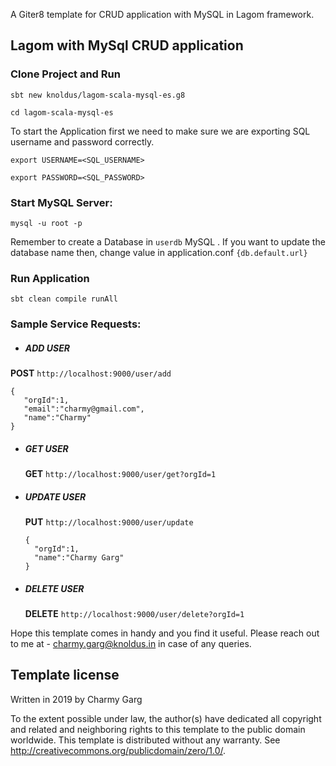  A Giter8 template for CRUD application with MySQL in Lagom framework.

 ## Lagom with MySql CRUD application

 ### Clone Project and Run
 
 `sbt new knoldus/lagom-scala-mysql-es.g8`
 
 `cd lagom-scala-mysql-es`
 
 To start the Application first we need to make sure we are exporting SQL username and password correctly.
 
 `export USERNAME=<SQL_USERNAME>`

 `export PASSWORD=<SQL_PASSWORD>`
 
 ### Start MySQL Server:
 `mysql -u root -p`
 
 Remember to create a Database in `userdb` MySQL .
 If you want to update the database name then, change value in application.conf `{db.default.url}`
 
 ### Run Application
 `sbt clean compile runAll` 

 ### Sample Service Requests:
 * ##### ADD USER  
 **POST** `http://localhost:9000/user/add`
 
 ````
 {
   	"orgId":1,
   	"email":"charmy@gmail.com",
   	"name":"Charmy"
 }
 ````
 
* ##### GET USER  
  **GET** `http://localhost:9000/user/get?orgId=1`
  
  
* ##### UPDATE USER  
  **PUT** `http://localhost:9000/user/update`
  
  ````
  {
  	"orgId":1,
  	"name":"Charmy Garg"
  }
  ````
* ##### DELETE USER  
  **DELETE** `http://localhost:9000/user/delete?orgId=1`
  
Hope this template comes in handy and you find it useful. Please reach out to me at - charmy.garg@knoldus.in in case of any queries.

Template license
----------------
Written in 2019 by Charmy Garg

To the extent possible under law, the author(s) have dedicated all copyright and related and neighboring rights to this template to the public domain worldwide. This template is distributed without any warranty. See <http://creativecommons.org/publicdomain/zero/1.0/>.

